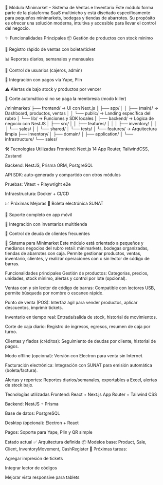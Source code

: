 🏪 Módulo Minimarket – Sistema de Ventas e Inventario
Este módulo forma parte de la plataforma SaaS multinicho y está diseñado específicamente para pequeños minimarkets, bodegas y tiendas de abarrotes. Su propósito es ofrecer una solución moderna, intuitiva y accesible para llevar el control del negocio.

✨ Funcionalidades Principales
📦 Gestión de productos con stock mínimo

🧾 Registro rápido de ventas con boleta/ticket

📊 Reportes diarios, semanales y mensuales

🧍 Control de usuarios (cajeros, admin)

💸 Integración con pagos vía Yape, Plin

⚠️ Alertas de bajo stock y productos por vencer

🔐 Corte automático si no se paga la membresía (modo killer)


/minimarket/
├── frontend/             → UI con Next.js
│   ├── app/
│   │   ├── (main)/       → Dashboard, productos, ventas
│   │   └── public/       → Landing específica del rubro
│   └── lib/              → Funciones y SDK locales
│
├── backend/              → Lógica de negocio con NestJS
│   ├── src/
│   │   ├── features/
│   │   │   ├── inventory/
│   │   │   └── sales/
│   │   └── shared/
│   └── tests/
│
└── features/             → Arquitectura limpia
    ├── inventory/
    │   ├── domain/
    │   ├── application/
    │   └── infrastructure/
    └── sales/


🛠️ Tecnologías Utilizadas
Frontend: Next.js 14 App Router, TailwindCSS, Zustand

Backend: NestJS, Prisma ORM, PostgreSQL

API SDK: auto-generado y compartido con otros módulos

Pruebas: Vitest + Playwright e2e

Infraestructura: Docker + CI/CD

📈 Próximas Mejoras
🧾 Boleta electrónica SUNAT

📱 Soporte completo en app móvil

🔁 Integración con inventarios multitienda

🧮 Control de deuda de clientes frecuentes


🛒 Sistema para Minimarket
Este módulo está orientado a pequeños y medianos negocios del rubro retail: minimarkets, bodegas organizadas, tiendas de abarrotes con caja. Permite gestionar productos, ventas, inventario, clientes, y realizar operaciones con o sin lector de código de barras.

Funcionalidades principales
Gestión de productos: Categorías, precios, unidades, stock mínimo, alertas y control por lote (opcional).

Ventas con y sin lector de código de barras: Compatible con lectores USB, permite búsqueda por nombre o escaneo rápido.

Punto de venta (POS): Interfaz ágil para vender productos, aplicar descuentos, imprimir tickets.

Inventario en tiempo real: Entrada/salida de stock, historial de movimientos.

Corte de caja diario: Registro de ingresos, egresos, resumen de caja por turno.

Clientes y fiados (créditos): Seguimiento de deudas por cliente, historial de pagos.

Modo offline (opcional): Versión con Electron para venta sin Internet.

Facturación electrónica: Integración con SUNAT para emisión automática (boleta/factura).

Alertas y reportes: Reportes diarios/semanales, exportables a Excel, alertas de stock bajo.

Tecnologías utilizadas
Frontend: React + Next.js App Router + Tailwind CSS

Backend: NestJS + Prisma

Base de datos: PostgreSQL

Desktop (opcional): Electron + React

Pagos: Soporte para Yape, Plin y QR simple

Estado actual
✅ Arquitectura definida
📦 Modelos base: Product, Sale, Client, InventoryMovement, CashRegister
🚧 Próximas tareas:

Agregar impresión de tickets

Integrar lector de códigos

Mejorar vista responsive para tablets